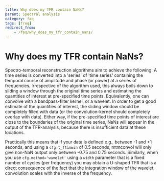 ```yaml
---
title: Why does my TFR contain NaNs?
parent: Spectral analysis
category: faq
tags: [freq]
redirect_from:
    - /faq/why_does_my_tfr_contain_nans/
---
```


# Why does my TFR contain NaNs?

Spectro-temporal reconstruction algorithms aim to achieve the following: A time series is converted into a 'series' of 'time series' containing the temporal course of amplitude and phase (or power) at a series of frequencies. Irrespective of the algorithm used, this always boils down to sliding a window through the original time series and estimating the quantities of interest at pre-specified time points. Equivalently, one can convolve with a bandpass-filter kernel, or a wavelet. In order to get a good estimate of the quantities of interest, the sliding window should be completely filled with data (or the convolution-kernel should completely overlap with data). Either way, if the pre-specified time points of interest are close to the boundaries of the original time series, NaNs will appear in the output of the TFR-analysis, because there is insufficient data at these locations.

Practically this means that if your data is defined e.g., between -1 and +1 seconds, and using a `cfg.t_ftimwin` of 0.5 seconds, mtmconvol will only give non-NaN output only between -0.75 and 0.75 seconds. Similarly, when you use `cfg.method='wavelet'` using a `width` parameter that is a fixed number of cycles (per frequency) you may obtain a U-shaped TFR that is a direct consequence of the fact that the integration window of the wavelet convolution scales with the inverse of the frequency.
